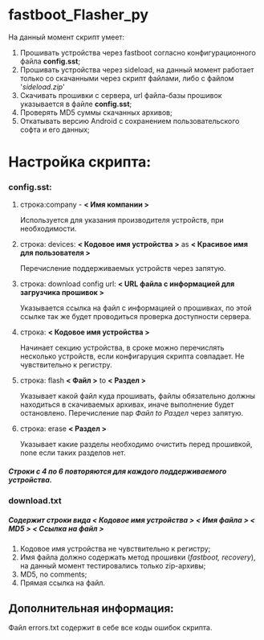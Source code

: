 # fastboot_Flasher_py
На данный момент скрипт умеет:
  1. Прошивать устройства через fastboot согласно конфигурационного файла **config.sst**;
  2. Прошивать устройства через sideload, на данный момент работает только со скачанными через скрипт файлами, либо с файлом '*sideload.zip*'
  3. Скачивать прошивки с сервера, url файла-базы прошивок указывается в файле **config.sst**;
  4. Проверять MD5 суммы скачанных архивов;
  5. Откатывать версию Android с сохранением пользовательского софта и его данных;
# Настройка скрипта:
### config.sst:
1. строка:company - **< Имя компании >**

    Используется для указания производителя устройств, при необходимости.
  
2. строка: devices: **< Кодовое имя устройства >** as **< Красивое имя для пользователя >**
    
    Перечисление поддерживаемых устройств через запятую.
    
3. строка: download config url: **< URL файла с информацией для загрузчика прошивок >**
  
    Указывается ссылка на файл с информацией о прошивках, по этой ссылке так же будет проводиться проверка доступности сервера.
    
4. строка: **< Кодовое имя устройства >**
    
    Начинает секцию устройства, в сроке можно перечислять несколько устройств, если конфигаруция скрипта совпадает. Не чувствительно к регистру.
    
5. строка: flash **< Файл >** to **< Раздел >**
  
    Указывает какой файл куда прошивать, файлы обязательно должны находиться в скачиваемых архивах, иначе выполнение будет остановлено. Перечисление пар *Файл to Раздел* через запятую.
    
6. строка: erase **< Раздел >**
  
    Указывает какие разделы необходимо очистить перед прошивкой, none если таких разделов нет.
  
  ##### Cтроки с 4 по 6 повторяются для каждого поддерживаемого устройства.

### download.txt
##### Содержит строки вида **< Кодовое имя устройства > < Имя файла > < MD5 > < Ссылка на файл >**
  1. Кодовое имя устройства не чувствительно к регистру;
  2. Имя файла должно содержать метод прошивки (*fastboot, recovery*), на данный момент тестировались только zip-архивы;
  3. MD5, no comments;
  4. Прямая ссылка на файл.
## Дополнительная информация:
  Файл errors.txt содержит в себе все коды ошибок скрипта.
